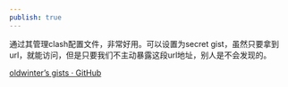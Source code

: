 ```yaml
---
publish: true
---
```


通过其管理clash配置文件，非常好用。可以设置为secret gist，虽然只要拿到url，就能访问，但是只要我们不主动暴露这段url地址，别人是不会发现的。

[oldwinter’s gists · GitHub](https://gist.github.com/oldwinter)